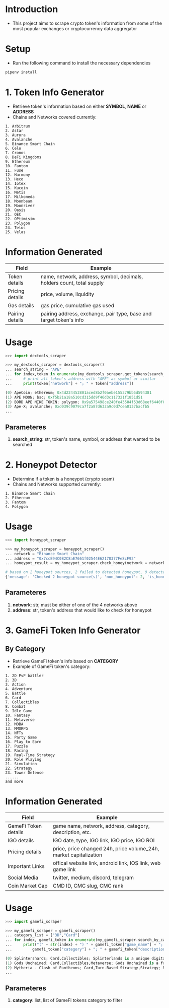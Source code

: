 # **Introduction**
- This project aims to scrape crypto token's information from some of the most popular exchanges or cryptocurrency data aggregator

# **Setup**
- Run the following command to install the necessary dependencies
```python
pipenv install
```

# **1. Token Info Generator**
- Retrieve token's information based on either **SYMBOL**, **NAME** or **ADDRESS**
- Chains and Networks covered currently:
```
1. Arbitrum
2. Astar
3. Aurora
4. Avalanche
5. Binance Smart Chain
6. Celo
7. Cronos
8. DeFi Kingdoms
9. Ethereum
10. Fantom
11. Fuse
12. Harmony
13. Heco
14. Iotex
15. Kucoin
16. Metis
17. Milkomeda
18. Moonbeam
19. Moonriver
20. Oasis
21. OEC
22. OPtimisim
23. Polygon
24. Telos
25. Velas
```
# **Information Generated**

| Field             | Example                                                               |
|-------------------|-----------------------------------------------------------------------|
| Token details     | name, network, address, symbol, decimals, holders count, total supply |
| Pricing details   | price, volume, liquidity                                              |
| Gas details       | gas price, cumulative gas used                                        |
| Pairing details   | pairing address, exchange, pair type, base and target token's info    |
# **Usage**
```python
>>> import dextools_scraper

>>> my_dextools_scraper = dextools_scraper()
... search_string = "APE"
... for index,token in enumerate(my_dextools_scraper.get_tokens(search_string)):
...     # print all token's address with "APE" as symbol or similar
...     print(token["network"] + "; " + token["address"])

(0) ApeCoin; ethereum; 0x4d224452801aced8b2f0aebe155379bb5d594381
(1) APE MOON; bsc; 0xf5b21a18a510cd315dd9f46d3c117321f1851d51
(2) BORD APE NIKE TOKEN; polygon; 0x9a575498ce240fe43504f53d68eef6440f0cf280
(3) Ape-X; avalanche; 0xd039c9079ca7f2a87d632a9c0d7cea0137bacfb5
...
```
## **Parameteres**
1. **search_string**: str, token's name, symbol, or address that wanted to be searched

# **2. Honeypot Detector**
- Determine if a token is a honeypot (crypto scam)
- Chains and Networks supported currently:
```
1. Binance Smart Chain
2. Ethereum
3. Fantom
4. Polygon
```
# **Usage**
```python
>>> import honeypot_scraper

>>> my_honeypot_scraper = honeypot_scraper()
... network = "Binance Smart Chain"
... address = "0x7ccE94C0B2C8aE7661f02544E62178377Fe8cF92"
... honeypot_result = my_honeypot_scraper.check_honey(network = network,address = address )

# based on 2 honeypot sources, 2 failed to detected honeypot, 0 detected honeypot
{'message': 'Checked 2 honeypot source(s)', 'non_honeypot': 2, 'is_honeypot': 0}
```
## **Parameteres**
1. **network**: str, must be either of one of the 4 networks above
2. **address**: str, token's address that would like to check for honeypot

# **3. GameFi Token Info Generator**
## **By Category**
- Retrieve GameFi token's info based on **CATEGORY**
- Example of GameFi token's category:
```
1. 2D PvP battler
2. 3D
3. Action
4. Adventure
5. Battle
6. Card
7. Collectibles
8. Combat
9. Idle Game
10. Fantasy
11. Metaverse
12. MOBA
13. MMORPG
14. NFTs
15. Party Game
16. Play to Earn
17. Puzzle
18. Racing
19. Real-Time Strategy
20. Role Playing
21. Simulation
22. Strategy
23. Tower Defense
......
and more
```
# **Information Generated**

| Field                 | Example                                                           |
|-----------------------|-------------------------------------------------------------------|
| GameFi Token details  | game name, network, address, category, description, etc.          |
| IGO details           | IGO date, type, IGO link, IGO price, IGO ROI                      |
| Pricing details       | price, price changed 24h, price volume_24h, market capitalization |
| Important Links       | offical website link, android link, IOS link, web game link       |
| Social Media          | twitter, medium, discord, telegram                                |
| Coin Market Cap       | CMD ID, CMC slug, CMC rank                                        |

# **Usage**
```python
>>> import gamefi_scraper

>>> my_gamefi_scraper = gamefi_scraper()
... category_list = ["3D","Card"]
... for index, gamefi_token in enumerate(my_gamefi_scraper.search_by_category(category_list)):
...     print("(" + str(index) + ") " + gamefi_token["game_name"] + "; " +
...         gamefi_token["category"] + "; " + gamefi_token["description"])

(0) Splintershards; Card,Collectibles; Splinterlands is a unique digital trading card game that allows players to truly own their cards and other in-game assets.
(1) Gods Unchained; Card,Collectibles,Metaverse; Gods Unchained is a free-to-play tactical card game that gives players true ownership of their in-game items.
(2) Mytheria - Clash of Pantheons; Card,Turn-Based Strategy,Strategy; Mytheria is the first NFT game offering an exclusive Create to Earn feature for artists all over the world, with the name GodForge
...
```
## **Parameteres**
1. **category**: list, list of GameFi tokens category to filter